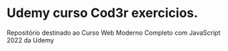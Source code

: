 # Udemy curso Cod3r exercicios.
Repositório destinado ao Curso Web Moderno Completo com JavaScript 2022 da Udemy

